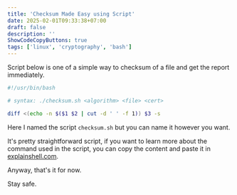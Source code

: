 ```yaml
---
title: 'Checksum Made Easy using Script'
date: 2025-02-01T09:33:38+07:00
draft: false
description: ''
ShowCodeCopyButtons: true
tags: ['linux', 'cryptography', 'bash']
---
```


Script below is one of a simple way to checksum of a file and get the report
immediately.

```bash
#!/usr/bin/bash

# syntax: ./checksum.sh <algorithm> <file> <cert>

diff <(echo -n $($1 $2 | cut -d ' ' -f 1)) $3 -s
```

Here I named the script `checksum.sh` but you can name it however you want.

It's pretty straightforward script, if you want to learn more about the command
used in the script, you can copy the content and paste it in [explainshell.com](https://explainshell.com/).

Anyway, that's it for now.

Stay safe.
